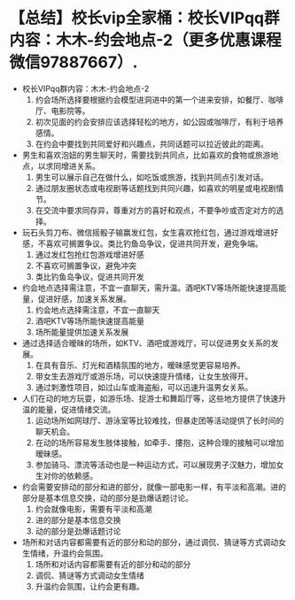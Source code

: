 # 【总结】校长vip全家桶：校长VIPqq群内容：木木-约会地点-2（更多优惠课程微信97887667）.

-   校长VIPqq群内容：木木-约会地点-2
    1.  约会场所选择要根据约会模型进洞进中的第一个进来安排，如餐厅、咖啡厅、电影院等。
    2.  初次见面的约会安排应该选择轻松的地方，如公园或咖啡厅，有利于培养感情。
    3.  在约会中要找到共同爱好和兴趣点，共同话题可以拉近彼此的距离。
-   男生和喜欢泡妞的男生聊天时，需要找到共同点，比如喜欢的食物或旅游地点，以求同增进关系。
    1.  男生可以展示自己在做什么，如吃饭或旅游，找到共同点引发对话。
    2.  通过朋友圈状态或电视剧等话题找到共同兴趣，如喜欢的明星或电视剧情节。
    3.  在交流中要求同存异，尊重对方的喜好和观点，不要争吵或否定对方的选择。
-   玩石头剪刀布、微信摇骰子输赢发红包，女生喜欢抢红包，通过游戏增进好感，不喜欢可搁置争议。类比钓鱼岛争议，促进共同开发，避免争端。
    1.  通过发红包抢红包游戏增进好感
    2.  不喜欢可搁置争议，避免冲突
    3.  类比钓鱼岛争议，促进共同开发
-   约会地点选择需注意，不宜一直聊天，需升温。酒吧KTV等场所能快速提高能量，促进好感，加速关系发展。
    1.  约会地点选择需注意，不宜一直聊天
    2.  酒吧KTV等场所能快速提高能量
    3.  场所能量提供加速关系发展
-   通过选择适合暧昧的场所，如KTV、酒吧或游戏厅，可以促进男女关系的发展。
    1.  在具有音乐、灯光和酒精氛围的地方，暧昧感觉更容易培养。
    2.  带女生去游戏厅或游乐场，可以快速提升情绪，让女生放得开。
    3.  通过刺激性项目，如过山车或海盗船，可以迅速升温男女关系。
-   人们在动的地方玩耍，如游乐场、捉游士和舞蹈厅等，这些地方提供了快速升温的能量，促进情绪交流。
    1.  运动场所如网球厅、游泳室等比较难找，但暴走团等活动提供了长时间的聊天机会。
    2.  在动的场所容易发生肢体接触，如牵手、摟抱，这种合理的接触可以增加暧昧感。
    3.  参加骑马、漂流等活动也是一种运动方式，可以展现男子汉魅力，增加女生对你的依赖感。
-   约会需要安排动的部分和进的部分，就像一部电影一样，有平淡和高潮。进的部分是基本信息交换，动的部分是劲爆话题讨论。
    1.  约会就像电影，需要有平淡和高潮
    2.  进的部分是基本信息交换
    3.  动的部分是劲爆话题讨论
-   场所和对话内容都需要有近的部分和动的部分，通过调侃、猜谜等方式调动女生情绪，升温约会氛围。
    1.  场所和对话内容都需要有近的部分和动的部分
    2.  调侃、猜谜等方式调动女生情绪
    3.  升温约会氛围，让约会更有趣。